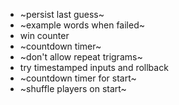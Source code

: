 - ~persist last guess~
- ~example words when failed~
- win counter
- ~countdown timer~
- ~don't allow repeat trigrams~
- try timestamped inputs and rollback
- ~countdown timer for start~
- ~shuffle players on start~

